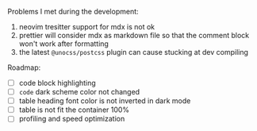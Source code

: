 Problems I met during the development:

1. neovim tresitter support for mdx is not ok
2. prettier will consider mdx as markdown file so that the comment block won't work after formatting
3. the latest `@unocss/postcss` plugin can cause stucking at dev compiling

Roadmap:

-   [ ] code block highlighting
-   [ ] `code` dark scheme color not changed
-   [ ] table heading font color is not inverted in dark mode
-   [ ] table is not fit the container 100%
-   [ ] profiling and speed optimization
